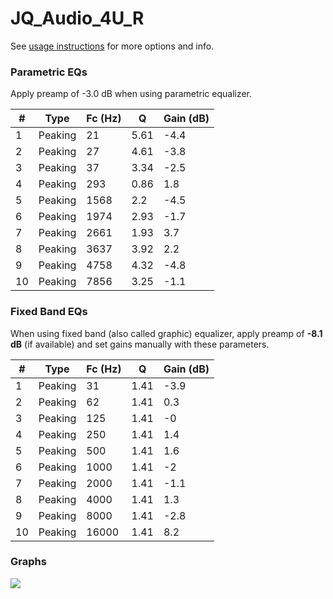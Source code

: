 # JQ_Audio_4U_R
See [usage instructions](https://github.com/jaakkopasanen/AutoEq#usage) for more options and info.

### Parametric EQs
Apply preamp of -3.0 dB when using parametric equalizer.

|   # | Type    |   Fc (Hz) |    Q |   Gain (dB) |
|-----|---------|-----------|------|-------------|
|   1 | Peaking |        21 | 5.61 |        -4.4 |
|   2 | Peaking |        27 | 4.61 |        -3.8 |
|   3 | Peaking |        37 | 3.34 |        -2.5 |
|   4 | Peaking |       293 | 0.86 |         1.8 |
|   5 | Peaking |      1568 | 2.2  |        -4.5 |
|   6 | Peaking |      1974 | 2.93 |        -1.7 |
|   7 | Peaking |      2661 | 1.93 |         3.7 |
|   8 | Peaking |      3637 | 3.92 |         2.2 |
|   9 | Peaking |      4758 | 4.32 |        -4.8 |
|  10 | Peaking |      7856 | 3.25 |        -1.1 |

### Fixed Band EQs
When using fixed band (also called graphic) equalizer, apply preamp of **-8.1 dB** (if available) and set gains manually with these parameters.

|   # | Type    |   Fc (Hz) |    Q |   Gain (dB) |
|-----|---------|-----------|------|-------------|
|   1 | Peaking |        31 | 1.41 |        -3.9 |
|   2 | Peaking |        62 | 1.41 |         0.3 |
|   3 | Peaking |       125 | 1.41 |        -0   |
|   4 | Peaking |       250 | 1.41 |         1.4 |
|   5 | Peaking |       500 | 1.41 |         1.6 |
|   6 | Peaking |      1000 | 1.41 |        -2   |
|   7 | Peaking |      2000 | 1.41 |        -1.1 |
|   8 | Peaking |      4000 | 1.41 |         1.3 |
|   9 | Peaking |      8000 | 1.41 |        -2.8 |
|  10 | Peaking |     16000 | 1.41 |         8.2 |

### Graphs
![](./JQ_Audio_4U_R.png)
